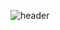 ![header](https://capsule-render.vercel.app/api?type=waving&color=timeGradient&height=400&section=header&text=Welcome!&fontSize=90&fontAlignY=40&desc=to%209reat%20AlgoMasters&descAlign=65&descAlignY=55)